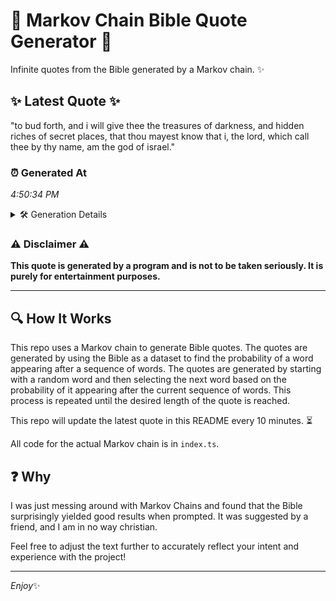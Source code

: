 # 📖 Markov Chain Bible Quote Generator 📖

Infinite quotes from the Bible generated by a Markov chain. ✨

## ✨ Latest Quote ✨
"to bud forth, and i will give thee the treasures of darkness, and hidden riches of secret places, that thou mayest know that i, the lord, which call thee by thy name, am the god of israel."

### ⏰ Generated At
*4:50:34 PM*

<details>
    <summary>🛠️ Generation Details</summary>
    <p>
        <strong>🌱 Seed:</strong> to<br>
        <strong>🔄 Iterations:</strong> 36<br>
        <strong>📜 Context History:</strong><br>[ to ]: bud<br>[ to, bud ]: forth,<br>[ to, bud, forth, ]: and<br>[ to, bud, forth,, and ]: i<br>[ to, bud, forth,, and, i ]: will<br>[ to, bud, forth,, and, i, will ]: give<br>[ bud, forth,, and, i, will, give ]: thee<br>[ forth,, and, i, will, give, thee ]: the<br>[ and, i, will, give, thee, the ]: treasures<br>[ i, will, give, thee, the, treasures ]: of<br>[ will, give, thee, the, treasures, of ]: darkness,<br>[ give, thee, the, treasures, of, darkness, ]: and<br>[ thee, the, treasures, of, darkness,, and ]: hidden<br>[ the, treasures, of, darkness,, and, hidden ]: riches<br>[ treasures, of, darkness,, and, hidden, riches ]: of<br>[ of, darkness,, and, hidden, riches, of ]: secret<br>[ darkness,, and, hidden, riches, of, secret ]: places,<br>[ and, hidden, riches, of, secret, places, ]: that<br>[ hidden, riches, of, secret, places,, that ]: thou<br>[ riches, of, secret, places,, that, thou ]: mayest<br>[ of, secret, places,, that, thou, mayest ]: know<br>[ secret, places,, that, thou, mayest, know ]: that<br>[ places,, that, thou, mayest, know, that ]: i,<br>[ that, thou, mayest, know, that, i, ]: the<br>[ thou, mayest, know, that, i,, the ]: lord,<br>[ mayest, know, that, i,, the, lord, ]: which<br>[ know, that, i,, the, lord,, which ]: call<br>[ that, i,, the, lord,, which, call ]: thee<br>[ i,, the, lord,, which, call, thee ]: by<br>[ the, lord,, which, call, thee, by ]: thy<br>[ lord,, which, call, thee, by, thy ]: name,<br>[ which, call, thee, by, thy, name, ]: am<br>[ call, thee, by, thy, name,, am ]: the<br>[ thee, by, thy, name,, am, the ]: god<br>[ by, thy, name,, am, the, god ]: of<br>[ thy, name,, am, the, god, of ]: israel.<br>
    </p>
</details>

### ⚠️ Disclaimer ⚠️
**This quote is generated by a program and is not to be taken seriously. It is purely for entertainment purposes.**

---

## 🔍 How It Works

This repo uses a Markov chain to generate Bible quotes. The quotes are generated by using the Bible as a dataset to find the probability of a word appearing after a sequence of words. The quotes are generated by starting with a random word and then selecting the next word based on the probability of it appearing after the current sequence of words. This process is repeated until the desired length of the quote is reached.

This repo will update the latest quote in this README every 10 minutes. ⏳

All code for the actual Markov chain is in `index.ts`.

## ❓ Why

I was just messing around with Markov Chains and found that the Bible surprisingly yielded good results when prompted. 
It was suggested by a friend, and I am in no way christian.

Feel free to adjust the text further to accurately reflect your intent and experience with the project!

---

*Enjoy*✨
